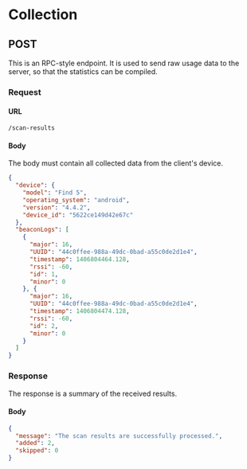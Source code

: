 # Collection

## POST
This is an RPC-style endpoint. It is used to send raw usage data to the server, so that the statistics can be compiled.

### Request

#### URL
```
/scan-results
```

#### Body
The body must contain all collected data from the client's device.

```json
{
  "device": {
    "model": "Find 5",
    "operating_system": "android",
    "version": "4.4.2",
    "device_id": "5622ce149d42e67c"
  },
  "beaconLogs": [
    {
      "major": 16,
      "UUID": "44c0ffee-988a-49dc-0bad-a55c0de2d1e4",
      "timestamp": 1406804464.128,
      "rssi": -60,
      "id": 1,
      "minor": 0
    }, {
      "major": 16,
      "UUID": "44c0ffee-988a-49dc-0bad-a55c0de2d1e4",
      "timestamp": 1406804474.128,
      "rssi": -60,
      "id": 2,
      "minor": 0
    }
  ]
}
```

### Response
The response is a summary of the received results.

#### Body

```json
{
  "message": "The scan results are successfully processed.",
  "added": 2,
  "skipped": 0
}
```
